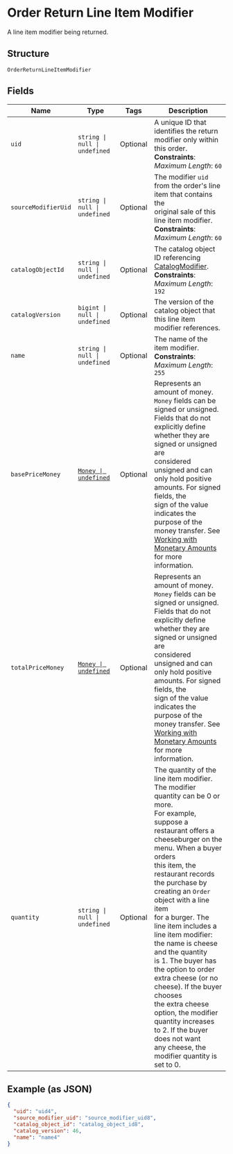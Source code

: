 
# Order Return Line Item Modifier

A line item modifier being returned.

## Structure

`OrderReturnLineItemModifier`

## Fields

| Name | Type | Tags | Description |
|  --- | --- | --- | --- |
| `uid` | `string \| null \| undefined` | Optional | A unique ID that identifies the return modifier only within this order.<br/>**Constraints**: *Maximum Length*: `60` |
| `sourceModifierUid` | `string \| null \| undefined` | Optional | The modifier `uid` from the order's line item that contains the<br/>original sale of this line item modifier.<br/>**Constraints**: *Maximum Length*: `60` |
| `catalogObjectId` | `string \| null \| undefined` | Optional | The catalog object ID referencing [CatalogModifier](entity:CatalogModifier).<br/>**Constraints**: *Maximum Length*: `192` |
| `catalogVersion` | `bigint \| null \| undefined` | Optional | The version of the catalog object that this line item modifier references. |
| `name` | `string \| null \| undefined` | Optional | The name of the item modifier.<br/>**Constraints**: *Maximum Length*: `255` |
| `basePriceMoney` | [`Money \| undefined`](../models/money.md) | Optional | Represents an amount of money. `Money` fields can be signed or unsigned.<br/>Fields that do not explicitly define whether they are signed or unsigned are<br/>considered unsigned and can only hold positive amounts. For signed fields, the<br/>sign of the value indicates the purpose of the money transfer. See<br/>[Working with Monetary Amounts](https://developer.squareup.com/docs/build-basics/working-with-monetary-amounts)<br/>for more information. |
| `totalPriceMoney` | [`Money \| undefined`](../models/money.md) | Optional | Represents an amount of money. `Money` fields can be signed or unsigned.<br/>Fields that do not explicitly define whether they are signed or unsigned are<br/>considered unsigned and can only hold positive amounts. For signed fields, the<br/>sign of the value indicates the purpose of the money transfer. See<br/>[Working with Monetary Amounts](https://developer.squareup.com/docs/build-basics/working-with-monetary-amounts)<br/>for more information. |
| `quantity` | `string \| null \| undefined` | Optional | The quantity of the line item modifier. The modifier quantity can be 0 or more.<br/>For example, suppose a restaurant offers a cheeseburger on the menu. When a buyer orders<br/>this item, the restaurant records the purchase by creating an `Order` object with a line item<br/>for a burger. The line item includes a line item modifier: the name is cheese and the quantity<br/>is 1. The buyer has the option to order extra cheese (or no cheese). If the buyer chooses<br/>the extra cheese option, the modifier quantity increases to 2. If the buyer does not want<br/>any cheese, the modifier quantity is set to 0. |

## Example (as JSON)

```json
{
  "uid": "uid4",
  "source_modifier_uid": "source_modifier_uid8",
  "catalog_object_id": "catalog_object_id8",
  "catalog_version": 46,
  "name": "name4"
}
```

